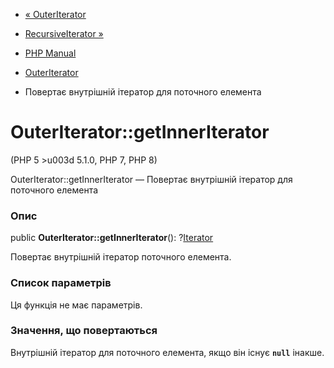 - [« OuterIterator](class.outeriterator.md)
- [RecursiveIterator »](class.recursiveiterator.md)

- [PHP Manual](index.md)
- [OuterIterator](class.outeriterator.md)
- Повертає внутрішній ітератор для поточного елемента

# OuterIterator::getInnerIterator

(PHP 5 \>u003d 5.1.0, PHP 7, PHP 8)

OuterIterator::getInnerIterator — Повертає внутрішній ітератор для
поточного елемента

### Опис

public **OuterIterator::getInnerIterator**():
?[Iterator](class.iterator.md)

Повертає внутрішній ітератор поточного елемента.

### Список параметрів

Ця функція не має параметрів.

### Значення, що повертаються

Внутрішній ітератор для поточного елемента, якщо він існує
**`null`** інакше.
